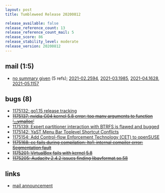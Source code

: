 ```yaml
---
layout: post
title: Tumbleweed Release 20200812

release_available: false
release_reference_count: 13
release_reference_count_mail: 5
release_score: 86
release_stability_level: moderate
release_version: 20200812
---
```


## mail (1:5)

- [no summary given](https://github.com/boombatower/tumbleweed-review/issues/10) (5 refs); [2021-02.2594](https://github.com/boombatower/tumbleweed-review/issues/10), [2021-03.1985](https://github.com/boombatower/tumbleweed-review/issues/10), [2021-04.1628](https://github.com/boombatower/tumbleweed-review/issues/10), [2021-05.1157](https://github.com/boombatower/tumbleweed-review/issues/10)

## bugs (8)

<!--more-->

- [1175132: go1.15 release tracking](https://bugzilla.opensuse.org/show_bug.cgi?id=1175132)
- ~~[1175137: nvidia G04 kernel 5.8 error: too many arguments to function ‘__vmalloc’](https://bugzilla.opensuse.org/show_bug.cgi?id=1175137)~~
- [1175139: Expert partitioner interaction with BTRFS is flawed and bugged](https://bugzilla.opensuse.org/show_bug.cgi?id=1175139)
- [1175142: YaST Menu Bar Toplevel Shortcut Conflicts](https://bugzilla.opensuse.org/show_bug.cgi?id=1175142)
- [1175154: Add Control-flow Enforcement Technology (CET) to openSUSE](https://bugzilla.opensuse.org/show_bug.cgi?id=1175154)
- ~~[1175168: cc fails during compilation: lto1: internal compiler error: Segmentation fault](https://bugzilla.opensuse.org/show_bug.cgi?id=1175168)~~
- ~~[1175201: VirtualBox fails with kernel 5.8](https://bugzilla.opensuse.org/show_bug.cgi?id=1175201)~~
- ~~[1175205: Audacity 2.4.2 issues finding libavformat.so.58](https://bugzilla.opensuse.org/show_bug.cgi?id=1175205)~~



## links

- [mail announcement](https://github.com/boombatower/tumbleweed-review/issues/10)
